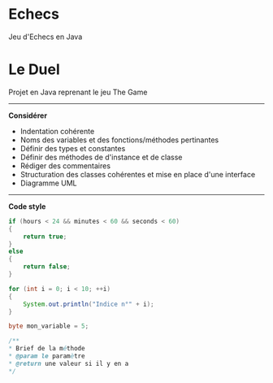 # Echecs
Jeu d'Echecs en Java 
# Le Duel
Projet en Java reprenant le jeu The Game

***

**Considérer**
* Indentation cohérente                       
* Noms des variables et des fonctions/méthodes pertinantes
* Définir des types et constantes
* Définir des méthodes de d'instance et de classe
* Rédiger des commentaires 
* Structuration des classes cohérentes et mise en place d'une interface
* Diagramme UML

***

**Code style**

```java
if (hours < 24 && minutes < 60 && seconds < 60)
{
    return true;
}
else
{
    return false;
}
```

```java
for (int i = 0; i < 10; ++i) 
{
    System.out.println("Indice n°" + i);
}
```

```java
byte mon_variable = 5;
```

```java
/**
* Brief de la méthode
* @param le paramètre
* @return une valeur si il y en a
*/ 
```
